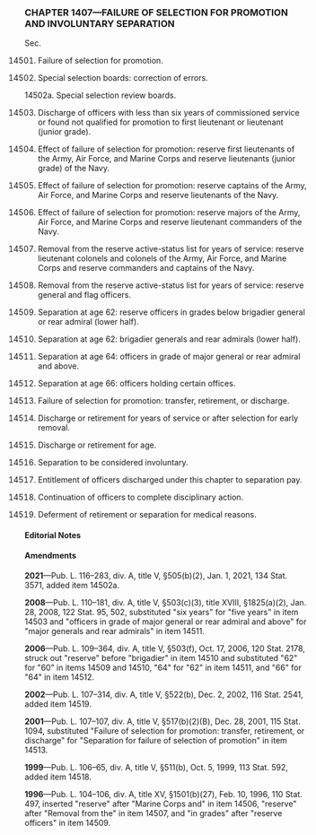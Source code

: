 ### **CHAPTER 1407—FAILURE OF SELECTION FOR PROMOTION AND INVOLUNTARY SEPARATION** ###

Sec.

14501. Failure of selection for promotion.

14502. Special selection boards: correction of errors.

14502a. Special selection review boards.

14503. Discharge of officers with less than six years of commissioned service or found not qualified for promotion to first lieutenant or lieutenant (junior grade).

14504. Effect of failure of selection for promotion: reserve first lieutenants of the Army, Air Force, and Marine Corps and reserve lieutenants (junior grade) of the Navy.

14505. Effect of failure of selection for promotion: reserve captains of the Army, Air Force, and Marine Corps and reserve lieutenants of the Navy.

14506. Effect of failure of selection for promotion: reserve majors of the Army, Air Force, and Marine Corps and reserve lieutenant commanders of the Navy.

14507. Removal from the reserve active-status list for years of service: reserve lieutenant colonels and colonels of the Army, Air Force, and Marine Corps and reserve commanders and captains of the Navy.

14508. Removal from the reserve active-status list for years of service: reserve general and flag officers.

14509. Separation at age 62: reserve officers in grades below brigadier general or rear admiral (lower half).

14510. Separation at age 62: brigadier generals and rear admirals (lower half).

14511. Separation at age 64: officers in grade of major general or rear admiral and above.

14512. Separation at age 66: officers holding certain offices.

14513. Failure of selection for promotion: transfer, retirement, or discharge.

14514. Discharge or retirement for years of service or after selection for early removal.

14515. Discharge or retirement for age.

14516. Separation to be considered involuntary.

14517. Entitlement of officers discharged under this chapter to separation pay.

14518. Continuation of officers to complete disciplinary action.

14519. Deferment of retirement or separation for medical reasons.

#### **Editorial Notes** ####

#### Amendments ####

**2021**—Pub. L. 116–283, div. A, title V, §505(b)(2), Jan. 1, 2021, 134 Stat. 3571, added item 14502a.

**2008**—Pub. L. 110–181, div. A, title V, §503(c)(3), title XVIII, §1825(a)(2), Jan. 28, 2008, 122 Stat. 95, 502, substituted "six years" for "five years" in item 14503 and "officers in grade of major general or rear admiral and above" for "major generals and rear admirals" in item 14511.

**2006**—Pub. L. 109–364, div. A, title V, §503(f), Oct. 17, 2006, 120 Stat. 2178, struck out "reserve" before "brigadier" in item 14510 and substituted "62" for "60" in items 14509 and 14510, "64" for "62" in item 14511, and "66" for "64" in item 14512.

**2002**—Pub. L. 107–314, div. A, title V, §522(b), Dec. 2, 2002, 116 Stat. 2541, added item 14519.

**2001**—Pub. L. 107–107, div. A, title V, §517(b)(2)(B), Dec. 28, 2001, 115 Stat. 1094, substituted "Failure of selection for promotion: transfer, retirement, or discharge" for "Separation for failure of selection of promotion" in item 14513.

**1999**—Pub. L. 106–65, div. A, title V, §511(b), Oct. 5, 1999, 113 Stat. 592, added item 14518.

**1996**—Pub. L. 104–106, div. A, title XV, §1501(b)(27), Feb. 10, 1996, 110 Stat. 497, inserted "reserve" after "Marine Corps and" in item 14506, "reserve" after "Removal from the" in item 14507, and "in grades" after "reserve officers" in item 14509.